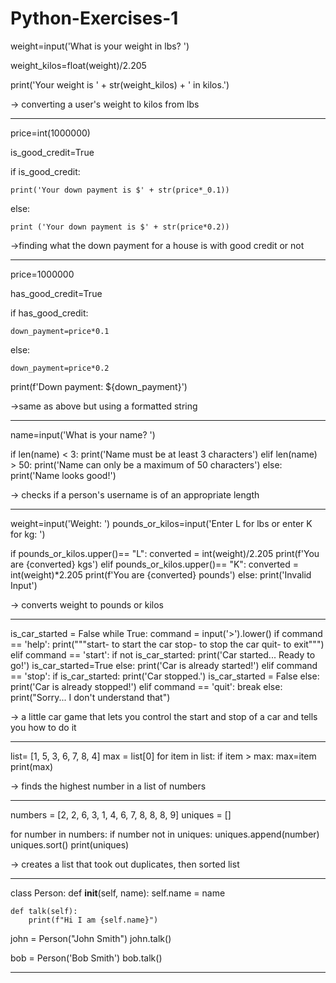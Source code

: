 # Python-Exercises-1

weight=input('What is your weight in lbs? ')

weight_kilos=float(weight)/2.205

print('Your weight is ' + str(weight_kilos) + ' in kilos.')

-> converting a user's weight to kilos from lbs

----------------------

price=int(1000000)

is_good_credit=True

if is_good_credit:

    print('Your down payment is $' + str(price*_0.1))
    
else:

    print ('Your down payment is $' + str(price*0.2))
    
->finding what the down payment for a house is with good credit or not

-----------------------------

price=1000000

has_good_credit=True

if has_good_credit:

    down_payment=price*0.1

else:

    down_payment=price*0.2
    
print(f'Down payment: ${down_payment}')

->same as above but using a formatted string

-----------------

name=input('What is your name? ')



if len(name) < 3:
    print('Name must be at least 3 characters')
elif len(name) > 50:
    print('Name can only be a maximum of 50 characters')
else:
    print('Name looks good!')

-> checks if a person's username is of an appropriate length

----------

weight=input('Weight: ')
pounds_or_kilos=input('Enter L for lbs or enter K for kg: ')



if pounds_or_kilos.upper()== "L":
    converted = int(weight)/2.205
    print(f'You are {converted} kgs')
elif pounds_or_kilos.upper()== "K":
    converted = int(weight)*2.205
    print(f'You are {converted} pounds')
else:
    print('Invalid Input')

-> converts weight to pounds or kilos

------

is_car_started = False
while True:
    command = input('>').lower()
    if command == 'help':
        print("""start- to start the car
stop- to stop the car
quit- to exit""")
    elif command == 'start':
        if not is_car_started:
            print('Car started... Ready to go!')
            is_car_started=True
        else:
            print('Car is already started!')
    elif command == 'stop':
        if is_car_started:
            print('Car stopped.')
            is_car_started = False
        else:
            print('Car is already stopped!')
    elif command == 'quit':
        break
    else:
        print("Sorry... I don't understand that")

-> a little car game that lets you control the start and stop of a car and tells you how to do it

---------

list= [1, 5, 3, 6, 7, 8, 4]
max = list[0]
for item in list:
    if item > max:
        max=item
print(max)

-> finds the highest number in a list of numbers

-----

numbers = [2, 2, 6, 3, 1, 4, 6, 7, 8, 8, 8, 9]
uniques = []

for number in numbers:
    if number not in uniques:
        uniques.append(number)
uniques.sort()
print(uniques)


-> creates a list that took out duplicates, then sorted list

--------

class Person:
    def __init__(self, name):
        self.name = name

    def talk(self):
        print(f"Hi I am {self.name}")

john = Person("John Smith")
john.talk()

bob = Person('Bob Smith')
bob.talk()

----------------

